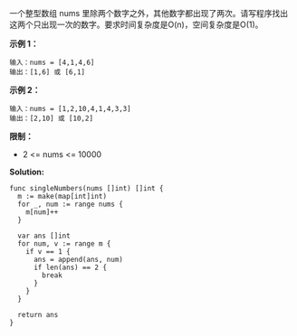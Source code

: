 一个整型数组 nums 里除两个数字之外，其他数字都出现了两次。请写程序找出这两个只出现一次的数字。要求时间复杂度是O(n)，空间复杂度是O(1)。

**示例 1：**
```
输入：nums = [4,1,4,6]
输出：[1,6] 或 [6,1]
```
**示例 2：**
```
输入：nums = [1,2,10,4,1,4,3,3]
输出：[2,10] 或 [10,2]
```

**限制：**

- 2 <= nums <= 10000

**Solution:**

```golang
func singleNumbers(nums []int) []int {
  m := make(map[int]int)
  for _, num := range nums {
    m[num]++
  }

  var ans []int
  for num, v := range m {
    if v == 1 {
      ans = append(ans, num)
      if len(ans) == 2 {
        break
      }
    }
  }

  return ans
}
```
